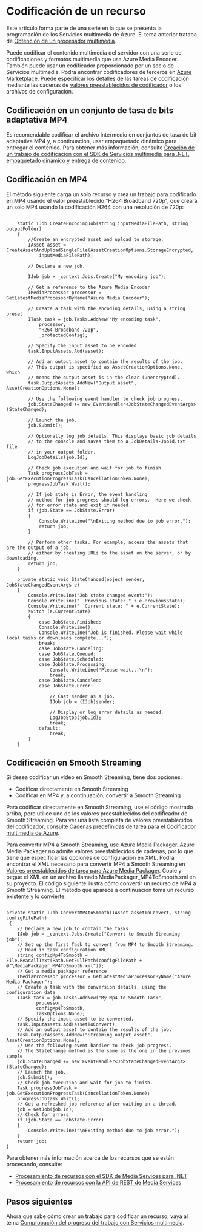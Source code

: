 <properties 
	pageTitle="Codificación de un activo para Servicios Multimedia en Azure" 
	description="Aprenda a usar el codificador multimedia de Azure para codificar contenido multimedia en Servicios multimedia. Los ejemplos de código están escritos en C# y utilizan el SDK de Servicios multimedia para .NET." 
	services="media-services" 
	documentationCenter="" 
	authors="juliako" 
	manager="dwrede" 
	editor=""/>

<tags 
	ms.service="media-services" 
	ms.workload="media" 
	ms.tgt_pltfrm="na" 
	ms.devlang="na" 
	ms.topic="article" 
	ms.date="10/30/2014" 
	ms.author="juliako"/>


#   Codificación de un recurso
Este artículo forma parte de una serie en la que se presenta la programación de los Servicios multimedia de Azure. El tema anterior trataba de [ Obtención de un procesador multimedia](../media-services-get-media-processor/).

Puede codificar el contenido multimedia del servidor con una serie de codificaciones y formatos multimedia que usa Azure Media Encoder. También puede usar un codificador proporcionado por un socio de Servicios multimedia. Podrá encontrar codificadores de terceros en [Azure Marketplace][]. Puede especificar los detalles de las tareas de codificación mediante las cadenas de [valores preestablecidos de codificador][] o los archivos de configuración. 

## Codificación en un conjunto de tasa de bits adaptativa MP4
Es recomendable codificar el archivo intermedio en conjuntos de tasa de bit adaptativa MP4 y, a continuación, usar empaquetado dinámico para entregar el contenido. Para obtener más información, consulte [Creación de un trabajo de codificación con el SDK de Servicios multimedia para .NET](http://msdn.microsoft.com/library/azure/dn282273.aspx), [empaquetado dinámico](http://msdn.microsoft.com/library/azure/jj889436.aspx) y [entrega de contenido](http://msdn.microsoft.com/library/azure/hh973618.aspx).

## Codificación en MP4
El método siguiente carga un solo recurso y crea un trabajo para codificarlo en MP4 usando el valor preestablecido "H264 Broadband 720p", que creará un solo MP4 usando la codificación H264 con una resolución de 720p:
<pre><code>
	static IJob CreateEncodingJob(string inputMediaFilePath, string outputFolder)
	{
    	//Create an encrypted asset and upload to storage.
		IAsset asset = CreateAssetAndUploadSingleFile(AssetCreationOptions.StorageEncrypted, 
			inputMediaFilePath);

		// Declare a new job.

    	IJob job = _context.Jobs.Create("My encoding job");
	
		// Get a reference to the Azure Media Encoder
		IMediaProcessor processor = GetLatestMediaProcessorByName("Azure Media Encoder");
    
		// Create a task with the encoding details, using a string preset.
    	ITask task = job.Tasks.AddNew("My encoding task",
        	processor,
	        "H264 Broadband 720p",
        	_protectedConfig);
    
		// Specify the input asset to be encoded.
    	task.InputAssets.Add(asset);
    
		// Add an output asset to contain the results of the job. 
    	// This output is specified as AssetCreationOptions.None, which 
    	// means the output asset is in the clear (unencrypted). 
    	task.OutputAssets.AddNew("Output asset", AssetCreationOptions.None);
    
		// Use the following event handler to check job progress.  
    	job.StateChanged += new EventHandler&ltJobStateChangedEventArgs&gt(StateChanged);
    
		// Launch the job.
    	job.Submit();
    
		// Optionally log job details. This displays basic job details
    	// to the console and saves them to a JobDetails-JobId.txt file 
    	// in your output folder.
    	LogJobDetails(job.Id);
    
		// Check job execution and wait for job to finish. 
    	Task progressJobTask = job.GetExecutionProgressTask(CancellationToken.None);
    	progressJobTask.Wait();
    
		// If job state is Error, the event handling 
    	// method for job progress should log errors.  Here we check 
    	// for error state and exit if needed.
    	if (job.State == JobState.Error)
    	{
	        Console.WriteLine("\nExiting method due to job error.");
        	return job;
    	}
    
		// Perform other tasks. For example, access the assets that are the output of a job, 
    	// either by creating URLs to the asset on the server, or by downloading. 
    	return job;
	}

	private static void StateChanged(object sender, JobStateChangedEventArgs e)
	{
		Console.WriteLine("Job state changed event:");
	    Console.WriteLine("  Previous state: " + e.PreviousState);
	    Console.WriteLine("  Current state: " + e.CurrentState);
	    switch (e.CurrentState)
	    {
        	case JobState.Finished:
           	Console.WriteLine();
           	Console.WriteLine("Job is finished. Please wait while local tasks or downloads complete...");
           	break;
        	case JobState.Canceling:
        	case JobState.Queued:
        	case JobState.Scheduled:
        	case JobState.Processing:
	            Console.WriteLine("Please wait...\n");
            	break;
        	case JobState.Canceled:
        	case JobState.Error:

	            // Cast sender as a job.
            	IJob job = (IJob)sender;

	            // Display or log error details as needed.
            	LogJobStop(job.Id);
            	break;
        	default:
	            break;
    	}
	}
</code></pre>
<h2>Codificación en Smooth Streaming</h2>
Si desea codificar un vídeo en Smooth Streaming, tiene dos opciones:
<ul>
<li> Codificar directamente en Smooth Streaming </li>
<li> Codificar en MP4 y, a continuación, convertir a Smooth Streaming</li>
</ul>

Para codificar directamente en Smooth Streaming, use el código mostrado arriba, pero utilice uno de los valores preestablecidos del codificador de Smooth Streaming. Para ver una lista completa de valores preestablecidos del codificador, consulte [Cadenas predefinidas de tarea para el Codificador multimedia de Azure](http://msdn.microsoft.com/library/jj129582.aspx). 

Para convertir MP4 a Smooth Streaming, use Azure Media Packager. Azure Media Packager no admite valores preestablecidos de cadenas, por lo que tiene que especificar las opciones de configuración en XML. Podrá encontrar el XML necesario para convertir MP4 a Smooth Streaming en [Valores preestablecidos de tarea para Azure Media Packager][]. Copie y pegue el XML en un archivo llamado MediaPackager_MP4ToSmooth.xml en su proyecto. El código siguiente ilustra cómo convertir un recurso de MP4 a Smooth Streaming. El método que aparece a continuación toma un recurso existente y lo convierte. 
<pre><code>
private static IJob ConvertMP4toSmooth(IAsset assetToConvert, string configFilePath)
 {
	// Declare a new job to contain the tasks
    IJob job = _context.Jobs.Create("Convert to Smooth Streaming job");
    // Set up the first Task to convert from MP4 to Smooth Streaming. 
    // Read in task configuration XML
    string configMp4ToSmooth = File.ReadAllText(Path.GetFullPath(configFilePath + @"\MediaPackager_MP4ToSmooth.xml"));
    // Get a media packager reference
    IMediaProcessor processor = GetLatestMediaProcessorByName("Azure Media Packager");
    // Create a task with the conversion details, using the configuration data
    ITask task = job.Tasks.AddNew("My Mp4 to Smooth Task",
           processor,
           configMp4ToSmooth,
           TaskOptions.None);
    // Specify the input asset to be converted.
    task.InputAssets.Add(assetToConvert);
    // Add an output asset to contain the results of the job.
    task.OutputAssets.AddNew("Streaming output asset", AssetCreationOptions.None);
    // Use the following event handler to check job progress. 
	// The StateChange method is the same as the one in the previous sample
    job.StateChanged += new EventHandler&ltJobStateChangedEventArgs&gt(StateChanged);
    // Launch the job.
    job.Submit();
    // Check job execution and wait for job to finish. 
    Task progressJobTask = job.GetExecutionProgressTask(CancellationToken.None);
    progressJobTask.Wait();
    // Get a refreshed job reference after waiting on a thread.
    job = GetJob(job.Id);
    // Check for errors
    if (job.State == JobState.Error)
    {
        Console.WriteLine("\nExiting method due to job error.");
    }
    return job;
}
</code></pre>

Para obtener más información acerca de los recursos que se están procesando, consulte:
<ul>
<li><a href="http://msdn.microsoft.com/library/jj129580.aspx">Procesamiento de recursos con el SDK de Media Services para .NET</a></li>
<li><a href="http://msdn.microsoft.com/library/jj129574.aspx">Procesamiento de recursos con la API de REST de Media Services</a></li>
</ul>

## Pasos siguientes
Ahora que sabe cómo crear un trabajo para codificar un recurso, vaya al tema [Comprobación del progreso del trabajo con Servicios multimedia](../media-services-check-job-progress/).

[Azure Marketplace]: https://datamarket.azure.com/
[valores preestablecidos de codificador]: http://msdn.microsoft.com/library/dn619392.aspx
[ Obtención de una instancia de procesador multimedia]:http://go.microsoft.com/fwlink/?LinkId=301732
[ Carga de un recurso cifrado]:http://go.microsoft.com/fwlink/?LinkId=301733
[ Entrega de un recurso mediante descarga]:http://go.microsoft.com/fwlink/?LinkId=301734
[Comprobación del progreso del trabajo]:http://go.microsoft.com/fwlink/?LinkId=301737
[Valores preestablecidos de tarea para Azure Media Packager]:http://msdn.microsoft.com/library/windowsazure/hh973635.aspx

<!--HONumber=42-->
